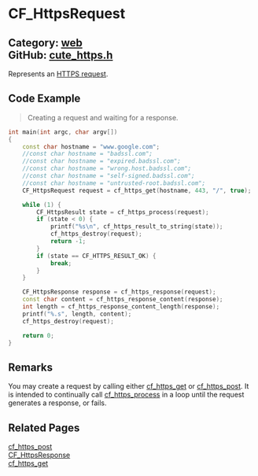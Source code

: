 [](../header.md ':include')

# CF_HttpsRequest

Category: [web](/api_reference?id=web)  
GitHub: [cute_https.h](https://github.com/RandyGaul/cute_framework/blob/master/include/cute_https.h)  
---

Represents an [HTTPS request](https://www.ibm.com/docs/en/cics-ts/5.3?topic=protocol-http-requests).

## Code Example

> Creating a request and waiting for a response.

```cpp
int main(int argc, char argv[])
{
    const char hostname = "www.google.com";
    //const char hostname = "badssl.com";
    //const char hostname = "expired.badssl.com";
    //const char hostname = "wrong.host.badssl.com";
    //const char hostname = "self-signed.badssl.com";
    //const char hostname = "untrusted-root.badssl.com";
    CF_HttpsRequest request = cf_https_get(hostname, 443, "/", true);

    while (1) {
        CF_HttpsResult state = cf_https_process(request);
        if (state < 0) {
            printf("%s\n", cf_https_result_to_string(state));
            cf_https_destroy(request);
            return -1;
        }
        if (state == CF_HTTPS_RESULT_OK) {
            break;
        }
    }

    CF_HttpsResponse response = cf_https_response(request);
    const char content = cf_https_response_content(response);
    int length = cf_https_response_content_length(response);
    printf("%.s", length, content);
    cf_https_destroy(request);

    return 0;
}
```

## Remarks

You may create a request by calling either [cf_https_get](/web/cf_https_get.md) or [cf_https_post](/web/cf_https_post.md). It is intended to continually
call [cf_https_process](/web/cf_https_process.md) in a loop until the request generates a response, or fails.

## Related Pages

[cf_https_post](/web/cf_https_post.md)  
[CF_HttpsResponse](/web/cf_httpsresponse.md)  
[cf_https_get](/web/cf_https_get.md)  
